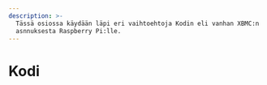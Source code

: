 ```yaml
---
description: >-
  Tässä osiossa käydään läpi eri vaihtoehtoja Kodin eli vanhan XBMC:n
  asnnuksesta Raspberry Pi:lle.
---
```


# Kodi

